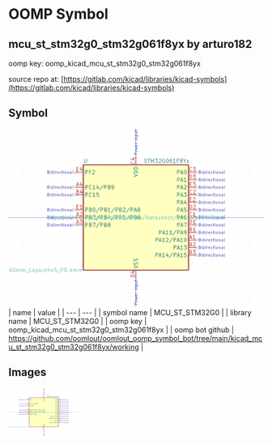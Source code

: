 # OOMP Symbol  
## mcu_st_stm32g0_stm32g061f8yx  by arturo182  
  
oomp key: oomp_kicad_mcu_st_stm32g0_stm32g061f8yx  
  
source repo at: [https://gitlab.com/kicad/libraries/kicad-symbols](https://gitlab.com/kicad/libraries/kicad-symbols)  
## Symbol  
  
[![working.png](working_600.png)](working.png)  
| name | value | 
| --- | --- | 
| symbol name | MCU_ST_STM32G0 | 
| library name | MCU_ST_STM32G0 | 
| oomp key | oomp_kicad_mcu_st_stm32g0_stm32g061f8yx | 
| oomp bot github | https://github.com/oomlout/oomlout_oomp_symbol_bot/tree/main/kicad_mcu_st_stm32g0_stm32g061f8yx/working | 
## Images  
  
[![working.png](working_140.png)](working.png)  
